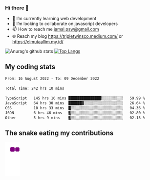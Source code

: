 ### Hi there 👋

<!--
**padepokanpenguin/padepokanpenguin** is a ✨ _special_ ✨ repository because its `README.md` (this file) appears on your GitHub profile.
-->

- 🌱 I’m currently learning  web development
- 👯 I’m looking to collaborate on javascript developers
- 📫 How to reach me jamal.psw@gmail.com
- 🌐 Reach my blog https://tripletwinsco.medium.com/ or https://elmutaallim.my.id/

![Anurag's github stats](https://github-readme-stats.vercel.app/api?username=padepokanpenguin&count_private=true&disable_animations=false&show_icons=true&theme=default)
[![Top Langs](https://github-readme-stats.vercel.app/api/top-langs/?username=padepokanpenguin&theme=default&layout=compact)](https://github.com/padepokanpenguin)

## My coding stats

<!--START_SECTION:waka-->

```text
From: 16 August 2022 - To: 09 December 2022

Total Time: 242 hrs 10 mins

TypeScript   145 hrs 16 mins ███████████████░░░░░░░░░░   59.99 %
JavaScript   64 hrs 30 mins  ██████▓░░░░░░░░░░░░░░░░░░   26.64 %
CSS          10 hrs 33 mins  █░░░░░░░░░░░░░░░░░░░░░░░░   04.36 %
JSON         6 hrs 46 mins   ▓░░░░░░░░░░░░░░░░░░░░░░░░   02.80 %
Other        5 hrs 9 mins    ▓░░░░░░░░░░░░░░░░░░░░░░░░   02.13 %
```

<!--END_SECTION:waka-->


## The snake eating my contributions
![snake gif](https://github.com/padepokanpenguin/padepokanpenguin/blob/output/github-contribution-grid-snake.gif)
